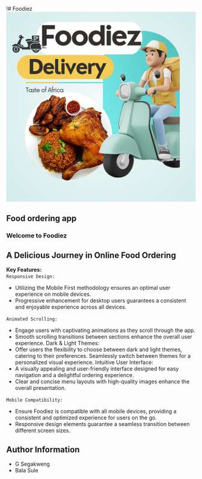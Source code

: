 !# Foodiez
![foodiez img](/foodiez_logo.png)
## Food ordering app

### Welcome to Foodiez
## A Delicious Journey in Online Food Ordering




**Key Features:**  
`Responsive Design:`

- Utilizing the Mobile First methodology ensures an optimal user experience on mobile devices.
- Progressive enhancement for desktop users guarantees a consistent and enjoyable experience across all devices.

`Animated Scrolling:`

- Engage users with captivating animations as they scroll through the app.
- Smooth scrolling transitions between sections enhance the overall user experience.
Dark & Light Themes:
- Offer users the flexibility to choose between dark and light themes, catering to their preferences.
Seamlessly switch between themes for a personalized visual experience.
Intuitive User Interface:
- A visually appealing and user-friendly interface designed for easy navigation and a delightful ordering experience.
- Clear and concise menu layouts with high-quality images enhance the overall presentation.

`Mobile Compatibility:`
- Ensure Foodiez is compatible with all mobile devices, providing a consistent and optimized experience for users on the go.
- Responsive design elements guarantee a seamless transition between different screen sizes.

## Author Information

- G Segakweng
- Bala Sule
